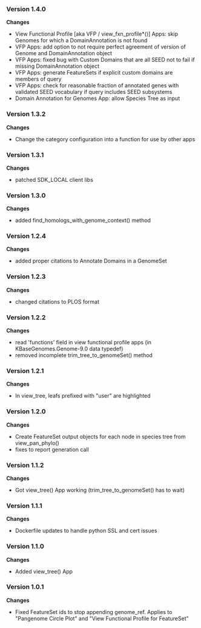 ### Version 1.4.0
__Changes__
- View Functional Profile [aka VFP / view_fxn_profile*()] Apps: skip Genomes for which a DomainAnnotation is not found
- VFP Apps: add option to not require perfect agreement of version of Genome and DomainAnnotation object
- VFP Apps: fixed bug with Custom Domains that are all SEED not to fail if missing DomainAnnotation object
- VFP Apps: generate FeatureSets if explicit custom domains are members of query
- VFP Apps: check for reasonable fraction of annotated genes with validated SEED vocabulary if query includes SEED subsystems
- Domain Annotation for Genomes App: allow Species Tree as input

### Version 1.3.2
__Changes__
- Change the category configuration into a function for use by other apps

### Version 1.3.1
__Changes__
- patched SDK_LOCAL client libs

### Version 1.3.0
__Changes__
- added find_homologs_with_genome_context() method

### Version 1.2.4
__Changes__
- added proper citations to Annotate Domains in a GenomeSet

### Version 1.2.3
__Changes__
- changed citations to PLOS format

### Version 1.2.2
__Changes__
- read 'functions' field in view functional profile apps (in KBaseGenomes.Genome-9.0 data typedef)
- removed incomplete trim_tree_to_genomeSet() method

### Version 1.2.1
__Changes__
- In view_tree, leafs prefixed with "user" are highlighted

### Version 1.2.0
__Changes__
- Create FeatureSet output objects for each node in species tree from view_pan_phylo()
- fixes to report generation call

### Version 1.1.2
__Changes__
- Got view_tree() App working (trim_tree_to_genomeSet() has to wait)

### Version 1.1.1
__Changes__
- Dockerfile updates to handle python SSL and cert issues

### Version 1.1.0
__Changes__
- Added view_tree() App

### Version 1.0.1
__Changes__
- Fixed FeatureSet ids to stop appending genome_ref.  Applies to "Pangenome Circle Plot" and "View Functional Profile for FeatureSet"
